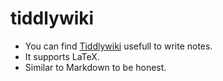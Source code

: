 # tiddlywiki

* You can find [Tiddlywiki](http://tiddlywiki.com) usefull to write notes.
* It supports LaTeX.
* Similar to Markdown to be honest.
